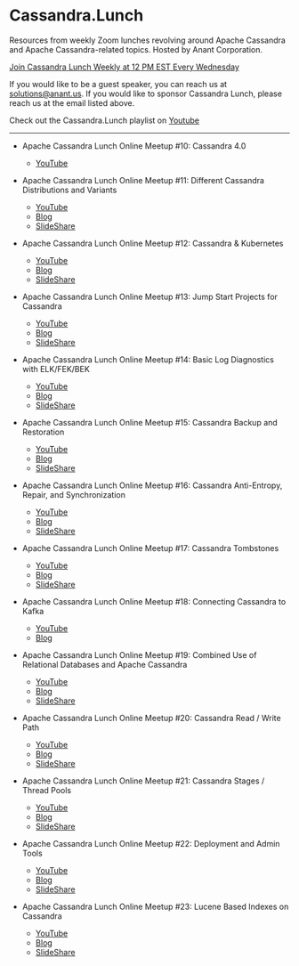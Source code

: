 # Cassandra.Lunch
Resources from weekly Zoom lunches revolving around Apache Cassandra and Apache Cassandra-related topics. Hosted by Anant Corporation.

[Join Cassandra Lunch Weekly at 12 PM EST Every Wednesday](https://www.meetup.com/Cassandra-DataStax-DC/events/)

If you would like to be a guest speaker, you can reach us at solutions@anant.us. If you would like to sponsor Cassandra Lunch, please reach us at the email listed above.

Check out the Cassandra.Lunch playlist on [Youtube](https://www.youtube.com/playlist?list=PLmZzyjM-vqX6f0WQYhHgIv5K-esMRcbyr)

- - -

- Apache Cassandra Lunch Online Meetup #10: Cassandra 4.0
    - [YouTube](https://youtu.be/GfmApaHY04o)

- Apache Cassandra Lunch Online Meetup #11: Different Cassandra Distributions and Variants
    - [YouTube](https://youtu.be/d7H9LNHS27M)
    - [Blog](https://blog.anant.us/cassandra-lunch-11-different-cassandra-distributions-and-variants/)
    - [SlideShare](https://www.slideshare.net/AnantCorp/cassandra-distributions-and-variants-237160052)

- Apache Cassandra Lunch Online Meetup #12: Cassandra & Kubernetes
    - [YouTube](https://youtu.be/fP8ZabIocNg)
    - [Blog](https://blog.anant.us/cassandra-lunch-12-cassandra-kurbernetes/)
    - [SlideShare](https://www.slideshare.net/AnantCorp/cassandra-kubernetes)

- Apache Cassandra Lunch Online Meetup #13: Jump Start Projects for Cassandra
    - [YouTube](https://youtu.be/33CSFYwc52k)
    - [Blog](https://blog.anant.us/cassandra-lunch-13-jump-start-projects-for-cassandra/)
    - [SlideShare](https://www.slideshare.net/AnantCorp/cassandra-lunch-13-jump-start-projects-for-cassandra)

- Apache Cassandra Lunch Online Meetup #14: Basic Log Diagnostics with ELK/FEK/BEK
    - [YouTube](https://youtu.be/WL-Gs_2rAUY)
    - [Blog](https://blog.anant.us/cassandra-lunch-14-basic-log-diagnostics-with-elk-fek-bek/)
    - [SlideShare](https://www.slideshare.net/AnantCorp/cassandra-lunch-14-basic-log-diagnostics-with-elkfekbek)

- Apache Cassandra Lunch Online Meetup #15: Cassandra Backup and Restoration
    - [YouTube](https://youtu.be/ZSHye9USdJA)
    - [Blog](https://blog.anant.us/cassandra-lunch-15-cassandra-backup-restoration/)
    - [SlideShare](https://www.slideshare.net/AnantCorp/cassandra-lunch-15-cassandra-backup-restoration)

- Apache Cassandra Lunch Online Meetup #16: Cassandra Anti-Entropy, Repair, and Synchronization
    - [YouTube](https://youtu.be/Y1WB6_drmus)
    - [Blog](https://blog.anant.us/cassandra-lunch-16-anti-entropy-repair-synchronization/)
    - [SlideShare](https://www.slideshare.net/AnantCorp/cassandra-anti-entropy-repair-and-synchronization)

- Apache Cassandra Lunch Online Meetup #17: Cassandra Tombstones
    - [YouTube](https://youtu.be/FgJ_LNplfIg)
    - [Blog](https://blog.anant.us/cassandra-lunch-17-tombstones/)
    - [SlideShare](https://www.slideshare.net/AnantCorp/apache-cassandra-lunch-online-meetup-17-tombstones)

- Apache Cassandra Lunch Online Meetup #18: Connecting Cassandra to Kafka
    - [YouTube](https://youtu.be/g9ITZ_qyezs)
    - [Blog](https://blog.anant.us/cassandra-lunch-18-connecting-cassandra-to-kafka/)

- Apache Cassandra Lunch Online Meetup #19: Combined Use of Relational Databases and Apache Cassandra
    - [YouTube](https://youtu.be/wJEukGjOPII)
    - [Blog](https://blog.anant.us/cassandra-lunch-19-combined-use-of-relational-databases-and-cassandra/)
    - [SlideShare](https://www.slideshare.net/AnantCorp/migrating-from-a-relational-database-to-cassandra-why-where-when-and-how)

- Apache Cassandra Lunch Online Meetup #20: Cassandra Read / Write Path
    - [YouTube](https://youtu.be/SP5v3BxEl6Y)
    - [Blog](https://blog.anant.us/apache-cassandra-lunch-20-read-and-write-paths/)
    - [SlideShare](https://www.slideshare.net/AnantCorp/apache-cassandra-lunch-20-cassandra-read-and-write-paths)

- Apache Cassandra Lunch Online Meetup #21: Cassandra Stages / Thread Pools
    - [YouTube](https://youtu.be/ivPXKp5HqF4)
    - [Blog](https://blog.anant.us/cassandra-lunch-21-cassandra-stages-thread-pools/)
    - [SlideShare](https://www.slideshare.net/AnantCorp/cassandra-lunch-21-cassandra-stages-thread-pools)

- Apache Cassandra Lunch Online Meetup #22: Deployment and Admin Tools
    - [YouTube](https://youtu.be/SvHXNjOu__U)
    - [Blog](https://blog.anant.us/cassandra-lunch-22-cassandra-deployment-and-administration-tools/)
    - [SlideShare](https://www.slideshare.net/AnantCorp/how-to-build-a-multidc-cassandra-cluster-in-aws-with-opscenter-lcm)

- Apache Cassandra Lunch Online Meetup #23: Lucene Based Indexes on Cassandra
    - [YouTube](https://youtu.be/Z0NXWmZAB8s)
    - [Blog](https://blog.anant.us/apache-cassandra-lunch-23-lucene-based-indexes-on-cassandra/)
    - [SlideShare](https://www.slideshare.net/AnantCorp/cassandra-lunch-23-lucene-based-indexes-on-cassandra)